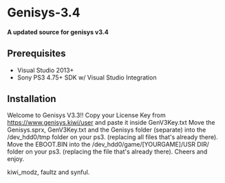# Genisys-3.4

#### A updated source for genisys v3.4

## Prerequisites
- Visual Studio 2013+
- Sony PS3 4.75+ SDK w/ Visual Studio Integration

## Installation
Welcome to Genisys V3.3!!
Copy your License Key from https://www.genisys.kiwi/user and paste it inside GenV3Key.txt
Move the Genisys.sprx, GenV3Key.txt and the Genisys folder (separate) into the /dev_hdd0/tmp folder on your ps3. (replacing all files that's already there).
Move the EBOOT.BIN into the /dev_hdd0/game/[YOURGAME]/USR DIR/ folder on your ps3. (replacing the file that's already there).
Cheers and enjoy.

kiwi_modz, faultz and synful.
